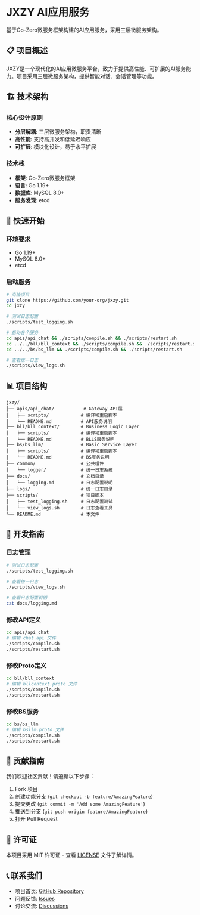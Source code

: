 # JXZY AI应用服务

基于Go-Zero微服务框架构建的AI应用服务，采用三层微服务架构。

## 📋 项目概述

JXZY是一个现代化的AI应用微服务平台，致力于提供高性能、可扩展的AI服务能力。项目采用三层微服务架构，提供智能对话、会话管理等功能。

## 🏗️ 技术架构

### 核心设计原则
- **分层解耦**: 三层微服务架构，职责清晰
- **高性能**: 支持高并发和低延迟响应
- **可扩展**: 模块化设计，易于水平扩展

### 技术栈
- **框架**: Go-Zero微服务框架
- **语言**: Go 1.19+
- **数据库**: MySQL 8.0+
- **服务发现**: etcd

## 🚀 快速开始

### 环境要求
- Go 1.19+
- MySQL 8.0+
- etcd

### 启动服务
```bash
# 克隆项目
git clone https://github.com/your-org/jxzy.git
cd jxzy

# 测试日志配置
./scripts/test_logging.sh

# 启动各个服务
cd apis/api_chat && ./scripts/compile.sh && ./scripts/restart.sh
cd ../../bll/bll_context && ./scripts/compile.sh && ./scripts/restart.sh
cd ../../bs/bs_llm && ./scripts/compile.sh && ./scripts/restart.sh

# 查看统一日志
./scripts/view_logs.sh
```

## 📊 项目结构

```
jxzy/
├── apis/api_chat/           # Gateway API层
│   ├── scripts/            # 编译和重启脚本
│   └── README.md           # API服务说明
├── bll/bll_context/        # Business Logic Layer
│   ├── scripts/            # 编译和重启脚本
│   └── README.md           # BLLS服务说明
├── bs/bs_llm/              # Basic Service Layer
│   ├── scripts/            # 编译和重启脚本
│   └── README.md           # BS服务说明
├── common/                 # 公共组件
│   └── logger/             # 统一日志系统
├── docs/                   # 文档目录
│   └── logging.md          # 日志配置说明
├── logs/                   # 统一日志目录
├── scripts/                # 项目脚本
│   ├── test_logging.sh     # 日志配置测试
│   └── view_logs.sh        # 日志查看工具
└── README.md               # 本文件
```

## 📝 开发指南

### 日志管理
```bash
# 测试日志配置
./scripts/test_logging.sh

# 查看统一日志
./scripts/view_logs.sh

# 查看日志配置说明
cat docs/logging.md
```

### 修改API定义
```bash
cd apis/api_chat
# 编辑 chat.api 文件
./scripts/compile.sh
./scripts/restart.sh
```

### 修改Proto定义
```bash
cd bll/bll_context
# 编辑 bllcontext.proto 文件
./scripts/compile.sh
./scripts/restart.sh
```

### 修改BS服务
```bash
cd bs/bs_llm
# 编辑 bsllm.proto 文件
./scripts/compile.sh
./scripts/restart.sh
```

## 🤝 贡献指南

我们欢迎社区贡献！请遵循以下步骤：

1. Fork 项目
2. 创建功能分支 (`git checkout -b feature/AmazingFeature`)
3. 提交更改 (`git commit -m 'Add some AmazingFeature'`)
4. 推送到分支 (`git push origin feature/AmazingFeature`)
5. 打开 Pull Request

## 📄 许可证

本项目采用 MIT 许可证 - 查看 [LICENSE](LICENSE) 文件了解详情。

## 📞 联系我们

- 项目首页: [GitHub Repository](https://github.com/your-org/jxzy)
- 问题反馈: [Issues](https://github.com/your-org/jxzy/issues)
- 讨论交流: [Discussions](https://github.com/your-org/jxzy/discussions)

